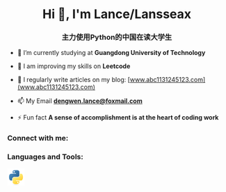 <h1 align="center">Hi 👋, I'm Lance/Lansseax</h1>
<h3 align="center">主力使用Python的中国在读大学生</h3>

- 🔭 I’m currently studying at **Guangdong University of Technology**

- 🌱 I am improving my skills on **Leetcode**

- 📝 I regularly write articles on my blog: [www.abc1131245123.com](www.abc1131245123.com)

- 📫 My Email **dengwen.lance@foxmail.com**

- ⚡ Fun fact **A sense of accomplishment is at the heart of coding work**

<h3 align="left">Connect with me:</h3>
<p align="left">
</p>

<h3 align="left">Languages and Tools:</h3>
<p align="left"> <a href="https://www.python.org" target="_blank" rel="noreferrer"> <img src="https://raw.githubusercontent.com/devicons/devicon/master/icons/python/python-original.svg" alt="python" width="40" height="40"/> </a> </p>
